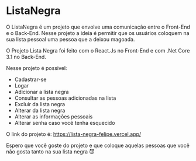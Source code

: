 # ListaNegra

O ListaNegra é um projeto que envolve uma comunicação entre o Front-End e o Back-End. 
Nesse projeto a ideia é permitir que os usuários coloquem na sua lista pessoal uma pessoa que a deixou magoada.

O Projeto Lista Negra foi feito com o React.Js no Front-End e com .Net Core 3.1 no Back-End.

Nesse projeto é possivel:
 - Cadastrar-se
 - Logar
 - Adicionar a lista negra
 - Consultar as pessoas adicionadas na lista
 - Excluir da lista negra
 - Alterar da lista negra
 - Alterar as informações pessoais
 - Alterar senha caso você tenha esquecido
 
 O link do projeto é: https://lista-negra-felipe.vercel.app/
 
Espero que você goste do projeto e que coloque aquelas pessoas que você não gosta tanto na sua lista negra 😈
